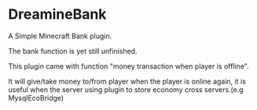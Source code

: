 # DreamineBank
A Simple Minecraft Bank plugin.

The bank function is yet still unfinished.

This plugin came with function "money transaction when player is offline".

It will give/take money to/from player when the player is online again, it is useful when the server using plugin to store economy cross servers.(e.g MysqlEcoBridge)
